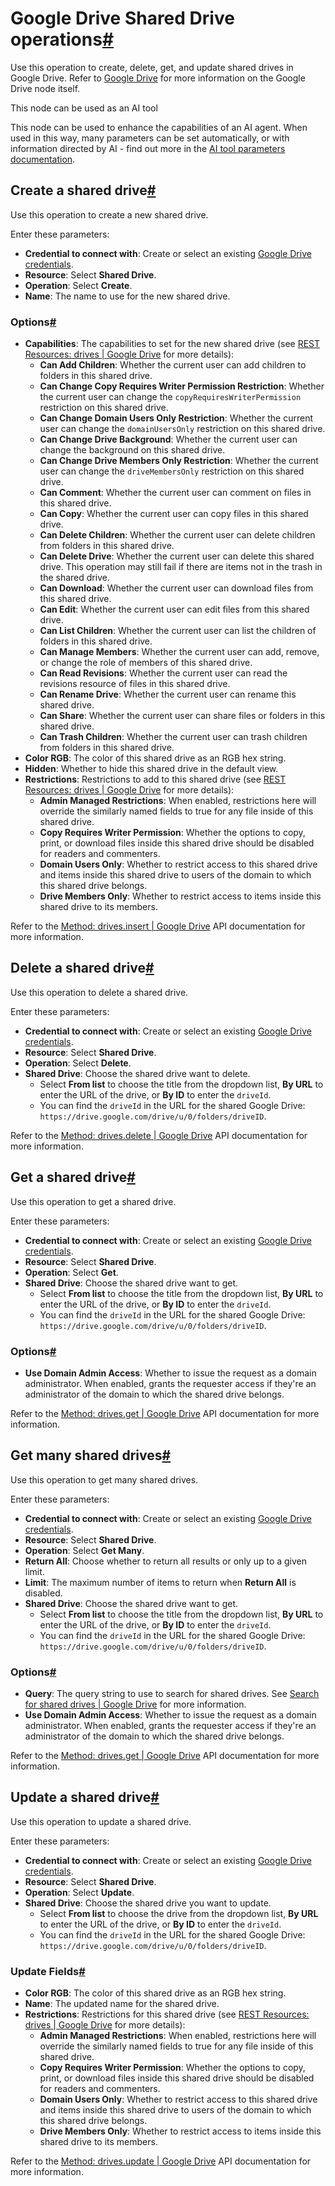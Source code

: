 [](https://github.com/n8n-io/n8n-docs/edit/main/docs/integrations/builtin/app-nodes/n8n-nodes-base.googledrive/shared-drive-operations.md "Edit this page")

# Google Drive Shared Drive operations[#](#google-drive-shared-drive-operations "Permanent link")

Use this operation to create, delete, get, and update shared drives in Google Drive. Refer to [Google Drive](../) for more information on the Google Drive node itself.

This node can be used as an AI tool

This node can be used to enhance the capabilities of an AI agent. When used in this way, many parameters can be set automatically, or with information directed by AI - find out more in the [AI tool parameters documentation](../../../../../advanced-ai/examples/using-the-fromai-function/).

## Create a shared drive[#](#create-a-shared-drive "Permanent link")

Use this operation to create a new shared drive.

Enter these parameters:

*   **Credential to connect with**: Create or select an existing [Google Drive credentials](../../../credentials/google/).
*   **Resource**: Select **Shared Drive**.
*   **Operation**: Select **Create**.
*   **Name**: The name to use for the new shared drive.

### Options[#](#options "Permanent link")

*   **Capabilities**: The capabilities to set for the new shared drive (see [REST Resources: drives | Google Drive](https://developers.google.com/drive/api/reference/rest/v3/drives) for more details):
    *   **Can Add Children**: Whether the current user can add children to folders in this shared drive.
    *   **Can Change Copy Requires Writer Permission Restriction**: Whether the current user can change the `copyRequiresWriterPermission` restriction on this shared drive.
    *   **Can Change Domain Users Only Restriction**: Whether the current user can change the `domainUsersOnly` restriction on this shared drive.
    *   **Can Change Drive Background**: Whether the current user can change the background on this shared drive.
    *   **Can Change Drive Members Only Restriction**: Whether the current user can change the `driveMembersOnly` restriction on this shared drive.
    *   **Can Comment**: Whether the current user can comment on files in this shared drive.
    *   **Can Copy**: Whether the current user can copy files in this shared drive.
    *   **Can Delete Children**: Whether the current user can delete children from folders in this shared drive.
    *   **Can Delete Drive**: Whether the current user can delete this shared drive. This operation may still fail if there are items not in the trash in the shared drive.
    *   **Can Download**: Whether the current user can download files from this shared drive.
    *   **Can Edit**: Whether the current user can edit files from this shared drive.
    *   **Can List Children**: Whether the current user can list the children of folders in this shared drive.
    *   **Can Manage Members**: Whether the current user can add, remove, or change the role of members of this shared drive.
    *   **Can Read Revisions**: Whether the current user can read the revisions resource of files in this shared drive.
    *   **Can Rename Drive**: Whether the current user can rename this shared drive.
    *   **Can Share**: Whether the current user can share files or folders in this shared drive.
    *   **Can Trash Children**: Whether the current user can trash children from folders in this shared drive.
*   **Color RGB**: The color of this shared drive as an RGB hex string.
*   **Hidden**: Whether to hide this shared drive in the default view.
*   **Restrictions**: Restrictions to add to this shared drive (see [REST Resources: drives | Google Drive](https://developers.google.com/drive/api/reference/rest/v3/drives) for more details):
    *   **Admin Managed Restrictions**: When enabled, restrictions here will override the similarly named fields to true for any file inside of this shared drive.
    *   **Copy Requires Writer Permission**: Whether the options to copy, print, or download files inside this shared drive should be disabled for readers and commenters.
    *   **Domain Users Only**: Whether to restrict access to this shared drive and items inside this shared drive to users of the domain to which this shared drive belongs.
    *   **Drive Members Only**: Whether to restrict access to items inside this shared drive to its members.

Refer to the [Method: drives.insert | Google Drive](https://developers.google.com/drive/api/reference/rest/v2/drives/insert) API documentation for more information.

## Delete a shared drive[#](#delete-a-shared-drive "Permanent link")

Use this operation to delete a shared drive.

Enter these parameters:

*   **Credential to connect with**: Create or select an existing [Google Drive credentials](../../../credentials/google/).
*   **Resource**: Select **Shared Drive**.
*   **Operation**: Select **Delete**.
*   **Shared Drive**: Choose the shared drive want to delete.
    *   Select **From list** to choose the title from the dropdown list, **By URL** to enter the URL of the drive, or **By ID** to enter the `driveId`.
    *   You can find the `driveId` in the URL for the shared Google Drive: `https://drive.google.com/drive/u/0/folders/driveID`.

Refer to the [Method: drives.delete | Google Drive](https://developers.google.com/drive/api/reference/rest/v2/drives/delete) API documentation for more information.

## Get a shared drive[#](#get-a-shared-drive "Permanent link")

Use this operation to get a shared drive.

Enter these parameters:

*   **Credential to connect with**: Create or select an existing [Google Drive credentials](../../../credentials/google/).
*   **Resource**: Select **Shared Drive**.
*   **Operation**: Select **Get**.
*   **Shared Drive**: Choose the shared drive want to get.
    *   Select **From list** to choose the title from the dropdown list, **By URL** to enter the URL of the drive, or **By ID** to enter the `driveId`.
    *   You can find the `driveId` in the URL for the shared Google Drive: `https://drive.google.com/drive/u/0/folders/driveID`.

### Options[#](#options_1 "Permanent link")

*   **Use Domain Admin Access**: Whether to issue the request as a domain administrator. When enabled, grants the requester access if they're an administrator of the domain to which the shared drive belongs.

Refer to the [Method: drives.get | Google Drive](https://developers.google.com/drive/api/reference/rest/v2/drives/get) API documentation for more information.

## Get many shared drives[#](#get-many-shared-drives "Permanent link")

Use this operation to get many shared drives.

Enter these parameters:

*   **Credential to connect with**: Create or select an existing [Google Drive credentials](../../../credentials/google/).
*   **Resource**: Select **Shared Drive**.
*   **Operation**: Select **Get Many**.
*   **Return All**: Choose whether to return all results or only up to a given limit.
*   **Limit**: The maximum number of items to return when **Return All** is disabled.
*   **Shared Drive**: Choose the shared drive want to get.
    *   Select **From list** to choose the title from the dropdown list, **By URL** to enter the URL of the drive, or **By ID** to enter the `driveId`.
    *   You can find the `driveId` in the URL for the shared Google Drive: `https://drive.google.com/drive/u/0/folders/driveID`.

### Options[#](#options_2 "Permanent link")

*   **Query**: The query string to use to search for shared drives. See [Search for shared drives | Google Drive](https://developers.google.com/drive/api/guides/search-shareddrives) for more information.
*   **Use Domain Admin Access**: Whether to issue the request as a domain administrator. When enabled, grants the requester access if they're an administrator of the domain to which the shared drive belongs.

Refer to the [Method: drives.get | Google Drive](https://developers.google.com/drive/api/reference/rest/v2/drives/get) API documentation for more information.

## Update a shared drive[#](#update-a-shared-drive "Permanent link")

Use this operation to update a shared drive.

Enter these parameters:

*   **Credential to connect with**: Create or select an existing [Google Drive credentials](../../../credentials/google/).
*   **Resource**: Select **Shared Drive**.
*   **Operation**: Select **Update**.
*   **Shared Drive**: Choose the shared drive you want to update.
    *   Select **From list** to choose the drive from the dropdown list, **By URL** to enter the URL of the drive, or **By ID** to enter the `driveId`.
    *   You can find the `driveId` in the URL for the shared Google Drive: `https://drive.google.com/drive/u/0/folders/driveID`.

### Update Fields[#](#update-fields "Permanent link")

*   **Color RGB**: The color of this shared drive as an RGB hex string.
*   **Name**: The updated name for the shared drive.
*   **Restrictions**: Restrictions for this shared drive (see [REST Resources: drives | Google Drive](https://developers.google.com/drive/api/reference/rest/v3/drives) for more details):
    *   **Admin Managed Restrictions**: When enabled, restrictions here will override the similarly named fields to true for any file inside of this shared drive.
    *   **Copy Requires Writer Permission**: Whether the options to copy, print, or download files inside this shared drive should be disabled for readers and commenters.
    *   **Domain Users Only**: Whether to restrict access to this shared drive and items inside this shared drive to users of the domain to which this shared drive belongs.
    *   **Drive Members Only**: Whether to restrict access to items inside this shared drive to its members.

Refer to the [Method: drives.update | Google Drive](https://developers.google.com/drive/api/reference/rest/v2/drives/update) API documentation for more information.